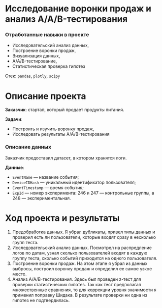 # Исследование воронки продаж и анализ A/A/B-тестирования

### Отработанные навыки в проекте
* Исследовательский анализ данных,
* Построение воронки продаж,
* Визуализация данных,
* A/A/B-тестирование,
* Статистическая проверка гипотез

Стек: `pandas`, `plotly`, `scipy`

# Описание проекта 

**Заказчик**: стартап, который продает продукты питания.

**Задачи**:
* Построить и изучить воронку продаж,
* Исследовать результаты A/A/B-тестирования

### Описание данных

Заказчик предоставил датасет, в котором хранятся логи.

**Данные**:
* `EventName` — название события;
* `DeviceIDHash` — уникальный идентификатор пользователя;
* `EventTimestamp` — время события;
* `ExpId` — номер эксперимента: 246 и 247 — контрольные группы, а 248 — экспериментальная.

# Ход проекта и результаты

1. Предобработка данных. Я убрал дубликаты, привел типы данных и проверил есть ли пользователи, которые входят сразу в несколько групп теста.
2. Исследовательский анализ данных. Посмотрел на распредление логов по датам, узнал сколько пользователей входят в каждую группу теста, сколько событий приходится на одного пользователя. 
3. Построение воронки продаж. На этом этапе я убрал из данных выбросы, построил воронку продаж и определил ее самое узкое место.
4. Анализ A/A/B-тестирования. Здесь был проведен z-тест для проверки статистических гипотез. Так как тест предполагал множественные сравнения, то для коррекции уровня значимости я применил поправку Шидака. В результате проверки ни одна из гипотез не подтвердилась.
